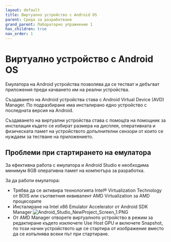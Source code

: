 ```yaml
---
layout: default
title: Виртуално устройство с Android OS
parent: Среда за разработване
grand_parent: Лабораторно упражнение 1
has_children: true
nav_order: 1
---
```


# Виртуално устройство с Android OS

Емулатора на Android устройства позволява да се тестват и дебъгват приложения преди качването им на реални устройства.

Създаването на Android устройства става с Android Virtual Device (AVD) Manager. По подразбиране има инсталирано едно устройство с последната версия на Android.

Създаването на виртуални устройства става с помощта на помощник за инсталация където се избират размера на дисплея, оперативната и физическата памет на устройството допълнителни сензори от които се нуждаем за тестване на приложението.

## Проблеми при стартирането на емулатора

За ефективна работа с емулатора и Android Studio е необходима минимум 8GB оперативна памет на компютъра за разработка.

За да работи емулатора:

* Трябва да се активира технологията Intel® Virtualization Technology от BOIS или съответния еквивалент AMD Virtualization за AMD процесорите
* Инсталиране на Intel x86 Emulator Accelerator от Android SDK Manager ![Android\_Studio\_NewProject\_Screen\_1.PNG](https://github.com/theVelislavKolesnichenko/AndroidBasics/raw/master/Wiki/Images/Android\_SDK\_Manager\_1.PNG)
* От AMD Manager отворете виртуалното устройство в режим за редактиране където изключете Use Host GPU и включете Snapshot, по този начин устройството ще се стартира от изображение вместо да се изпълнява всеки път при стартиране.
